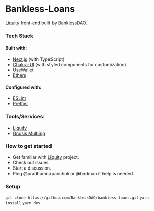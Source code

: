 # Bankless-Loans

[Liquity](https://www.liquity.org/) front-end built by BanklessDAO.

### Tech Stack
#### Built with:
- [Next.js](https://nextjs.org/) (with TypeScript)
- [Chakra-UI](https://chakra-ui.com/) (with styled components for customization)
- [UseWallet](https://www.npmjs.com/package/use-wallet)
- [Ethers](https://docs.ethers.io/v5/)

#### Configured with: 
- [ESLint](https://eslint.org/)
- [Prettier](https://prettier.io/)

### Tools/Services:
- [Liquity](https://www.liquity.org/)
- [Gnosis MultiSig](https://gnosis-safe.io/)

### How to get started

- Get familiar with [Liquity](https://www.liquity.org/) project.
- Check out issues.
- Start a discussion.
- Ping @pradhumnapancholi or @birdman if help is needed.

### Setup

`git clone https://github.com/BanklessDAO/bankless-loans.git`
`yarn install`
`yarn dev`


